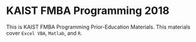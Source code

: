 # KAIST FMBA Programming 2018
This is KAIST FMBA Programming Prior-Education Materials.
This materials cover `Excel VBA`, `Matlab`, and `R`.

